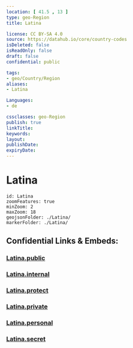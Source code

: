 ```yaml
---
location: [ 41.5 , 13 ] 
type: geo-Region
title: Latina

license: CC BY-SA 4.0
source: https://datahub.io/core/country-codes
isDeleted: false
isReadOnly: false
draft: false
confidential: public

tags:
- geo/Country/Region
aliases:
- Latina

Languages:
- de

cssclasses: geo-Region
publish: true
linkTitle: 
keywords: 
layout: 
publishDate: 
expiryDate: 
---
```


# Latina

```leaflet
id: Latina
zoomFeatures: true 
minZoom: 2 
maxZoom: 18
geojsonFolder: ./Latina/
markerFolder: ./Latina/
```


## Confidential Links & Embeds: 

### [Latina.public](/_public/\Earth\Continent\Europe\Europe~South\Italy\regions~Italy\LazioLatina.public.md) 

### [Latina.internal](/_internal/\Earth\Continent\Europe\Europe~South\Italy\regions~Italy\LazioLatina.internal.md) 

### [Latina.protect](/_protect/\Earth\Continent\Europe\Europe~South\Italy\regions~Italy\LazioLatina.protect.md) 

### [Latina.private](/_private/\Earth\Continent\Europe\Europe~South\Italy\regions~Italy\LazioLatina.private.md) 

### [Latina.personal](/_personal/\Earth\Continent\Europe\Europe~South\Italy\regions~Italy\LazioLatina.personal.md) 

### [Latina.secret](/_secret/\Earth\Continent\Europe\Europe~South\Italy\regions~Italy\LazioLatina.secret.md)

